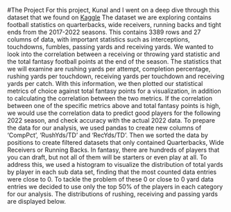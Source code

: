 #The Project
For this project, Kunal and I went on a deep dive through this dataset that we found on [Kaggle](https://www.kaggle.com/datasets/gbolduc/fantasy-football-data-2017-2023
)
The dataset we are exploring contains football statistics on quarterbacks, wide receivers, running backs and tight ends from the 2017-2022 seasons. This contains 3389 rows and 27 columns of data, with important statistics such as interceptions, touchdowns, fumbles, passing yards and receiving yards. We wanted to look into the correlation between a receiving or throwing yard statistic and the total fantasy football points at the end of the season. The statistics that we will examine are rushing yards per attempt, completion percentage, rushing yards per touchdown, receiving yards per touchdown and receiving yards per catch. With this information, we then plotted our statistical metrics of choice against total fantasy points for a visualization, in addition to calculating the correlation between the two metrics. If the correlation between one of the specific metrics above and total fantasy points is high, we would use the correlation data to predict good players for the following 2022 season, and check accuracy with the actual 2022 data.
To prepare the data for our analysis, we used pandas to create new columns of  ‘CompPct’, ‘RushYds/TD’ and ‘RecYds/TD’. Then we sorted the data by positions to create filtered datasets that only contained Quarterbacks, Wide Receivers or Running Backs. In fantasy, there are hundreds of players that you can draft, but not all of them will be starters or even play at all. To address this, we used a histogram to visualize the distribution of total yards by player in each sub data set, finding that the most counted data entries were close to 0.  To tackle the problem of these 0 or close to 0 yard data entries we decided to use only the top 50% of the players in each category for our analysis. The distributions of rushing, receiving and passing yards are displayed below.
